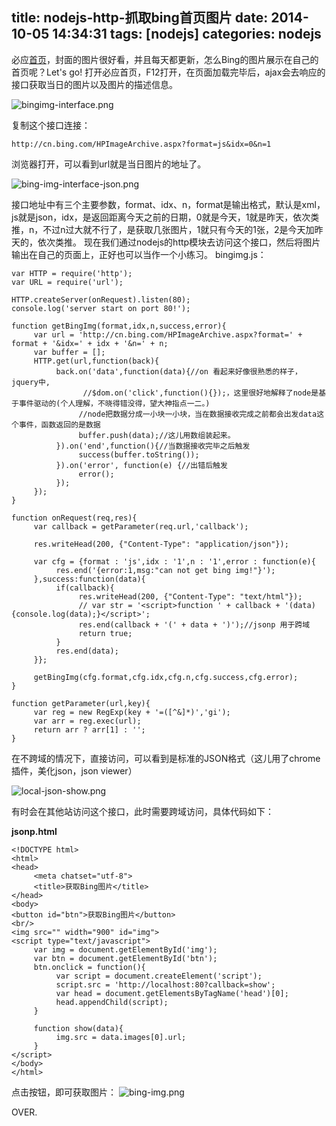 title: nodejs-http-抓取bing首页图片
date: 2014-10-05 14:34:31
tags: [nodejs]
categories: nodejs 
---
必应[首页](http://bing.com)，封面的图片很好看，并且每天都更新，怎么Bing的图片展示在自己的首页呢？Let's go!
打开必应首页，F12打开，在页面加载完毕后，ajax会去响应的接口获取当日的图片以及图片的描述信息。

![bingimg-interface.png](http://icaifeimg.qiniudn.com/bingimg-interface.png)

复制这个接口连接：
	
	http://cn.bing.com/HPImageArchive.aspx?format=js&idx=0&n=1

浏览器打开，可以看到url就是当日图片的地址了。
<!--more-->
![bing-img-interface-json.png](http://icaifeimg.qiniudn.com/bing-img-interface-json.png)

接口地址中有三个主要参数，format、idx、n，format是输出格式，默认是xml，js就是json，idx，是返回距离今天之前的日期，0就是今天，1就是昨天，依次类推，n，不过n过大就不行了，是获取几张图片，1就只有今天的1张，2是今天加昨天的，依次类推。
现在我们通过nodejs的http模块去访问这个接口，然后将图片输出在自己的页面上，正好也可以当作一个小练习。
bingimg.js：
	
	var HTTP = require('http');
	var URL = require('url');
	
	HTTP.createServer(onRequest).listen(80);
	console.log('server start on port 80!');
	
	function getBingImg(format,idx,n,success,error){
	     var url = 'http://cn.bing.com/HPImageArchive.aspx?format=' + format + '&idx=' + idx + '&n=' + n;
	     var buffer = [];
	     HTTP.get(url,function(back){
	          back.on('data',function(data){//on 看起来好像很熟悉的样子，jquery中,
					//$dom.on('click',function(){});，这里很好地解释了node是基于事件驱动的(个人理解，不晓得错没得，望大神指点一二。)
	               //node把数据分成一小块一小块，当在数据接收完成之前都会出发data这个事件，函数返回的是数据
	               buffer.push(data);//这儿用数组装起来。
	          }).on('end',function(){//当数据接收完毕之后触发
	               success(buffer.toString());
	          }).on('error', function(e) {//出错后触发
	               error();
	          });
	     });
	}

	function onRequest(req,res){
	     var callback = getParameter(req.url,'callback');
	
	     res.writeHead(200, {"Content-Type": "application/json"});
	    
	     var cfg = {format : 'js',idx : '1',n : '1',error : function(e){
	          res.end('{error:1,msg:"can not get bing img!"}');
	     },success:function(data){
	          if(callback){
	               res.writeHead(200, {"Content-Type": "text/html"});
	               // var str = '<script>function ' + callback + '(data){console.log(data);}</script>';
	               res.end(callback + '(' + data + ')');//jsonp 用于跨域
	               return true;
	          }
	          res.end(data);
	     }};
	
	     getBingImg(cfg.format,cfg.idx,cfg.n,cfg.success,cfg.error);
	}
	
	function getParameter(url,key){
	     var reg = new RegExp(key + '=([^&]*)','gi');
	     var arr = reg.exec(url);
	     return arr ? arr[1] : '';
	}

在不跨域的情况下，直接访问，可以看到是标准的JSON格式（这儿用了chrome插件，美化json，json viewer）

![local-json-show.png](http://icaifeimg.qiniudn.com/local-json-show.png)

有时会在其他站访问这个接口，此时需要跨域访问，具体代码如下：

**jsonp.html**

	<!DOCTYPE html>
	<html>
	<head>
	     <meta chatset="utf-8">
	     <title>获取Bing图片</title>
	</head>
	<body>
	<button id="btn">获取Bing图片</button>
	<br/>
	<img src="" width="900" id="img">
	<script type="text/javascript">
	     var img = document.getElementById('img');
	     var btn = document.getElementById('btn');
	     btn.onclick = function(){
	          var script = document.createElement('script');
	          script.src = 'http://localhost:80?callback=show';
	          var head = document.getElementsByTagName('head')[0];
	          head.appendChild(script);
	     }
	
	     function show(data){
	          img.src = data.images[0].url;
	     }
	</script>
	</body>
	</html>
点击按钮，即可获取图片：
![bing-img.png](http://icaifeimg.qiniudn.com/bing-img.png)

OVER.